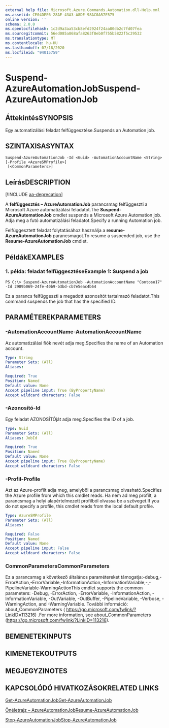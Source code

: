 ```yaml
---
external help file: Microsoft.Azure.Commands.Automation.dll-Help.xml
ms.assetid: CE04DEE6-28AE-43A3-A8DE-98AC0A57E575
online version: ''
schema: 2.0.0
ms.openlocfilehash: 1c2d9a3aa53cb8efd2924f24aa80db2c7fd07fea
ms.sourcegitcommit: 56ed085a868afa8263f8eb0f755b5822f5c29532
ms.translationtype: MT
ms.contentlocale: hu-HU
ms.lasthandoff: 07/18/2020
ms.locfileid: "94015759"
---
```

# <span data-ttu-id="e33ab-101">Suspend-AzureAutomationJob</span><span class="sxs-lookup"><span data-stu-id="e33ab-101">Suspend-AzureAutomationJob</span></span>

## <span data-ttu-id="e33ab-102">Áttekintés</span><span class="sxs-lookup"><span data-stu-id="e33ab-102">SYNOPSIS</span></span>

<span data-ttu-id="e33ab-103">Egy automatizálási feladat felfüggesztése.</span><span class="sxs-lookup"><span data-stu-id="e33ab-103">Suspends an Automation job.</span></span>

## <span data-ttu-id="e33ab-104">SZINTAXISA</span><span class="sxs-lookup"><span data-stu-id="e33ab-104">SYNTAX</span></span>

```
Suspend-AzureAutomationJob -Id <Guid> -AutomationAccountName <String> [-Profile <AzureSMProfile>]
 [<CommonParameters>]
```

## <span data-ttu-id="e33ab-105">Leírás</span><span class="sxs-lookup"><span data-stu-id="e33ab-105">DESCRIPTION</span></span>

[!INCLUDE [aa-deprecation](../include/aa-deprecation.md)]

<span data-ttu-id="e33ab-106">A **felfüggesztés – AzureAutomationJob** parancsmag felfüggeszti a Microsoft Azure automatizálási feladatot.</span><span class="sxs-lookup"><span data-stu-id="e33ab-106">The **Suspend-AzureAutomationJob** cmdlet suspends a Microsoft Azure Automation job.</span></span>
<span data-ttu-id="e33ab-107">Adja meg a futó automatizálási feladatot.</span><span class="sxs-lookup"><span data-stu-id="e33ab-107">Specify a running Automation job.</span></span>

<span data-ttu-id="e33ab-108">Felfüggesztett feladat folytatásához használja a **resume-AzureAutomationJob** parancsmagot.</span><span class="sxs-lookup"><span data-stu-id="e33ab-108">To resume a suspended job, use the **Resume-AzureAutomationJob** cmdlet.</span></span>

## <span data-ttu-id="e33ab-109">Példák</span><span class="sxs-lookup"><span data-stu-id="e33ab-109">EXAMPLES</span></span>

### <span data-ttu-id="e33ab-110">1. példa: feladat felfüggesztése</span><span class="sxs-lookup"><span data-stu-id="e33ab-110">Example 1: Suspend a job</span></span>
```
PS C:\> Suspend-AzureAutomationJob -AutomationAccountName "Contoso17" -Id 2989b069-24fe-40b9-b3bd-cb7e5eac4b64
```

<span data-ttu-id="e33ab-111">Ez a parancs felfüggeszti a megadott azonosítót tartalmazó feladatot.</span><span class="sxs-lookup"><span data-stu-id="e33ab-111">This command suspends the job that has the specified ID.</span></span>

## <span data-ttu-id="e33ab-112">PARAMÉTEREK</span><span class="sxs-lookup"><span data-stu-id="e33ab-112">PARAMETERS</span></span>

### <span data-ttu-id="e33ab-113">-AutomationAccountName</span><span class="sxs-lookup"><span data-stu-id="e33ab-113">-AutomationAccountName</span></span>
<span data-ttu-id="e33ab-114">Az automatizálási fiók nevét adja meg.</span><span class="sxs-lookup"><span data-stu-id="e33ab-114">Specifies the name of an Automation account.</span></span>

```yaml
Type: String
Parameter Sets: (All)
Aliases: 

Required: True
Position: Named
Default value: None
Accept pipeline input: True (ByPropertyName)
Accept wildcard characters: False
```

### <span data-ttu-id="e33ab-115">-Azonosító</span><span class="sxs-lookup"><span data-stu-id="e33ab-115">-Id</span></span>
<span data-ttu-id="e33ab-116">Egy feladat AZONOSÍTÓját adja meg.</span><span class="sxs-lookup"><span data-stu-id="e33ab-116">Specifies the ID of a job.</span></span>

```yaml
Type: Guid
Parameter Sets: (All)
Aliases: JobId

Required: True
Position: Named
Default value: None
Accept pipeline input: True (ByPropertyName)
Accept wildcard characters: False
```

### <span data-ttu-id="e33ab-117">-Profil</span><span class="sxs-lookup"><span data-stu-id="e33ab-117">-Profile</span></span>
<span data-ttu-id="e33ab-118">Azt az Azure-profilt adja meg, amelyből a parancsmag olvasható.</span><span class="sxs-lookup"><span data-stu-id="e33ab-118">Specifies the Azure profile from which this cmdlet reads.</span></span>
<span data-ttu-id="e33ab-119">Ha nem ad meg profilt, a parancsmag a helyi alapértelmezett profilból olvassa be a szöveget.</span><span class="sxs-lookup"><span data-stu-id="e33ab-119">If you do not specify a profile, this cmdlet reads from the local default profile.</span></span>

```yaml
Type: AzureSMProfile
Parameter Sets: (All)
Aliases: 

Required: False
Position: Named
Default value: None
Accept pipeline input: False
Accept wildcard characters: False
```

### <span data-ttu-id="e33ab-120">CommonParameters</span><span class="sxs-lookup"><span data-stu-id="e33ab-120">CommonParameters</span></span>
<span data-ttu-id="e33ab-121">Ez a parancsmag a következő általános paramétereket támogatja:-debug,-ErrorAction,-ErrorVariable,-InformationAction,-InformationVariable,-,-PipelineVariable-WarningAction</span><span class="sxs-lookup"><span data-stu-id="e33ab-121">This cmdlet supports the common parameters: -Debug, -ErrorAction, -ErrorVariable, -InformationAction, -InformationVariable, -OutVariable, -OutBuffer, -PipelineVariable, -Verbose, -WarningAction, and -WarningVariable.</span></span> <span data-ttu-id="e33ab-122">További információ: about_CommonParameters ( https://go.microsoft.com/fwlink/?LinkID=113216) .</span><span class="sxs-lookup"><span data-stu-id="e33ab-122">For more information, see about_CommonParameters (https://go.microsoft.com/fwlink/?LinkID=113216).</span></span>

## <span data-ttu-id="e33ab-123">BEMENETEK</span><span class="sxs-lookup"><span data-stu-id="e33ab-123">INPUTS</span></span>

## <span data-ttu-id="e33ab-124">KIMENETEK</span><span class="sxs-lookup"><span data-stu-id="e33ab-124">OUTPUTS</span></span>

## <span data-ttu-id="e33ab-125">MEGJEGYZI</span><span class="sxs-lookup"><span data-stu-id="e33ab-125">NOTES</span></span>

## <span data-ttu-id="e33ab-126">KAPCSOLÓDÓ HIVATKOZÁSOK</span><span class="sxs-lookup"><span data-stu-id="e33ab-126">RELATED LINKS</span></span>

[<span data-ttu-id="e33ab-127">Get-AzureAutomationJob</span><span class="sxs-lookup"><span data-stu-id="e33ab-127">Get-AzureAutomationJob</span></span>](./Get-AzureAutomationJob.md)

[<span data-ttu-id="e33ab-128">Önéletrajz – AzureAutomationJob</span><span class="sxs-lookup"><span data-stu-id="e33ab-128">Resume-AzureAutomationJob</span></span>](./Resume-AzureAutomationJob.md)

[<span data-ttu-id="e33ab-129">Stop-AzureAutomationJob</span><span class="sxs-lookup"><span data-stu-id="e33ab-129">Stop-AzureAutomationJob</span></span>](./Stop-AzureAutomationJob.md)


